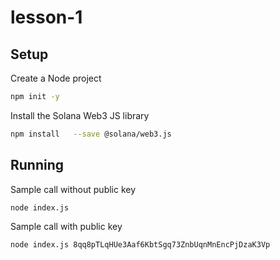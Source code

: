 # lesson-1

## Setup

Create a Node project

```zsh
npm init -y
```

Install the Solana Web3 JS library

```zsh
npm install   --save @solana/web3.js
```

## Running

Sample call without public key

```zsh
node index.js
```

Sample call with public key

```zsh
node index.js 8qq8pTLqHUe3Aaf6KbtSgq73ZnbUqnMnEncPjDzaK3Vp
```
